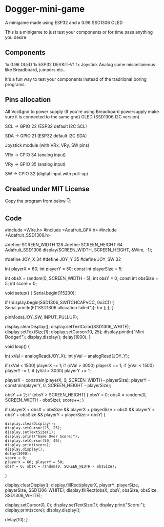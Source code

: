 # Dogger-mini-game
A minigame made using ESP32 and a 0.96 SSD1306 OLED

This is a minigame to just test your components or for time pass anything you desire

## Components
1x 0.96 OLED
1x ESP32 DEVKIT-V1
1x Joystick Analog
some miscellaneous like Breadboard, jumpers etc..

it's a fun way to test your components instead of the traditional boring programs.

## Pins allocation 
All Vcc&gnd to power supply 
(If you're using Breadboard powersupply make sure it is connected to the same gnd)
OLED (SSD1306 I2C version)


SCL → GPIO 22 (ESP32 default I2C SCL)

SDA → GPIO 21 (ESP32 default I2C SDA)

Joystick module (with VRx, VRy, SW pins)

VRx → GPIO 34 (analog input)

VRy → GPIO 35 (analog input)

SW → GPIO 32 (digital input with pull-up)

## Created under **MIT License**

Copy the program from below 👇: 



## Code

#include <Wire.h>
#include <Adafruit_GFX.h>
#include <Adafruit_SSD1306.h>

#define SCREEN_WIDTH 128
#define SCREEN_HEIGHT 64
Adafruit_SSD1306 display(SCREEN_WIDTH, SCREEN_HEIGHT, &Wire, -1);


#define JOY_X 34
#define JOY_Y 35
#define JOY_SW 32


int playerX = 60;
int playerY = 50;
const int playerSize = 5;


int obsX = random(0, SCREEN_WIDTH - 5);
int obsY = 0;
const int obsSize = 5;
int score = 0;

void setup() {
  Serial.begin(115200);

  if (!display.begin(SSD1306_SWITCHCAPVCC, 0x3C)) {
    Serial.println(F("SSD1306 allocation failed"));
    for (;;);
  }
  
  pinMode(JOY_SW, INPUT_PULLUP);

  display.clearDisplay();
  display.setTextColor(SSD1306_WHITE);
  display.setTextSize(1);
  display.setCursor(10, 25);
  display.println("Mini Dodger!");
  display.display();
  delay(1000);
}

void loop() {
  
  int xVal = analogRead(JOY_X);
  int yVal = analogRead(JOY_Y);

  
  if (xVal < 1500) playerX -= 1;
  if (xVal > 3000) playerX += 1;
  if (yVal < 1500) playerY -= 1;
  if (yVal > 3000) playerY += 1;

  
  playerX = constrain(playerX, 0, SCREEN_WIDTH - playerSize);
  playerY = constrain(playerY, 0, SCREEN_HEIGHT - playerSize);

  
  obsY += 2;
  if (obsY > SCREEN_HEIGHT) {
    obsY = 0;
    obsX = random(0, SCREEN_WIDTH - obsSize);
    score++;
  }

  
  if (playerX < obsX + obsSize && playerX + playerSize > obsX &&
      playerY < obsY + obsSize && playerY + playerSize > obsY) {
    
    display.clearDisplay();
    display.setCursor(25, 25);
    display.setTextSize(1);
    display.print("Game Over Score:");
    display.setCursor(50, 40);
    display.print(score);
    display.display();
    delay(3000);
    score = 0;
    playerX = 60; playerY = 50;
    obsY = 0; obsX = random(0, SCREEN_WIDTH - obsSize);
  }

  
  display.clearDisplay();
  display.fillRect(playerX, playerY, playerSize, playerSize, SSD1306_WHITE);
  display.fillRect(obsX, obsY, obsSize, obsSize, SSD1306_WHITE);
  
  display.setCursor(0, 0);
  display.setTextSize(1);
  display.print("Score:");
  display.print(score);
  display.display();

  delay(10);
}



